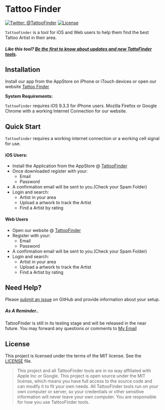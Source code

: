 Tattoo Finder
============

[![Twitter: @TattooFinder](https://img.shields.io/badge/contact-@TattooFinder-blue.svg?style=flat)](https://twitter.com/TattooFinder)
[![License](https://img.shields.io/badge/license-MIT-green.svg?style=flat)](https://github.com/fastlane/fastlane/blob/master/LICENSE)

`TattooFinder` is a tool for iOS and Web users to help them find the best Tattoo Artist in their area.


##### Like this tool? [Be the first to know about updates and new TattoFinder tools](#).

## Installation

Install our app from the AppStore on iPhone or iTouch devices or open our website [Tattoo Finder](#)

**System Requirements:**

 `TattooFinder` requires iOS 9.3.3 for iPhone users.
 Mozilla Firefox or Google Chrome with a working Internet Connection for our website.
## Quick Start

`TattooFinder` requires a working internet connection or a working cell signal for use.

#### iOS Users:

-  Install the Application from the AppStore @ [TattooFinder](#)
-  Once downloaded register with your:
    - Email
    - Password
- A confirmation email will be sent to you.(Check your Spam Folder)
- Login and search:
  - Artist in your area
  - Upload a artwork to track the Artist
  - Find a Artist by rating

#### Web Users
  - Open our website @ [TattooFinder](#)
  - Register with your:
    - Email
    - Password
  - A confirmation email will be sent to you.(Check your Spam Folder)
  - Login and search:
    - Artist in your area
    - Upload a artwork to track the Artist
    - Find a Artist by rating

## Need Help?

Please [submit an issue](https://github.com/campoore2/Tattoo-App/issues) on GitHub and provide information about your setup.

##### As A Reminder..
TattooFinder is still in its testing stage and will be released in the near future. You may forward any questions or comments to [My Email](mailto:campoore2@gmail.com)

## License

This project is licensed under the terms of the MIT license. See the [LICENSE](LICENSE) file.

> This project and all TattooFinder tools are in no way affiliated with Apple Inc or Google. This project is open source under the MIT license, which means you have full access to the source code and can modify it to fit your own needs. All TattooFinder tools run on your own computer or server, so your credentials or other sensitive information will never leave your own computer. You are responsible for how you use TattooFinder tools.
